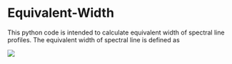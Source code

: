 # Equivalent-Width
This python code is intended to calculate equivalent width of spectral line profiles.
The equivalent width of spectral line is defined as

<img src="https://latex.codecogs.com/svg.latex?\Large&space;W=\int\Big(1-\frac{I}{I_0}\Big)d\lambda"/>
